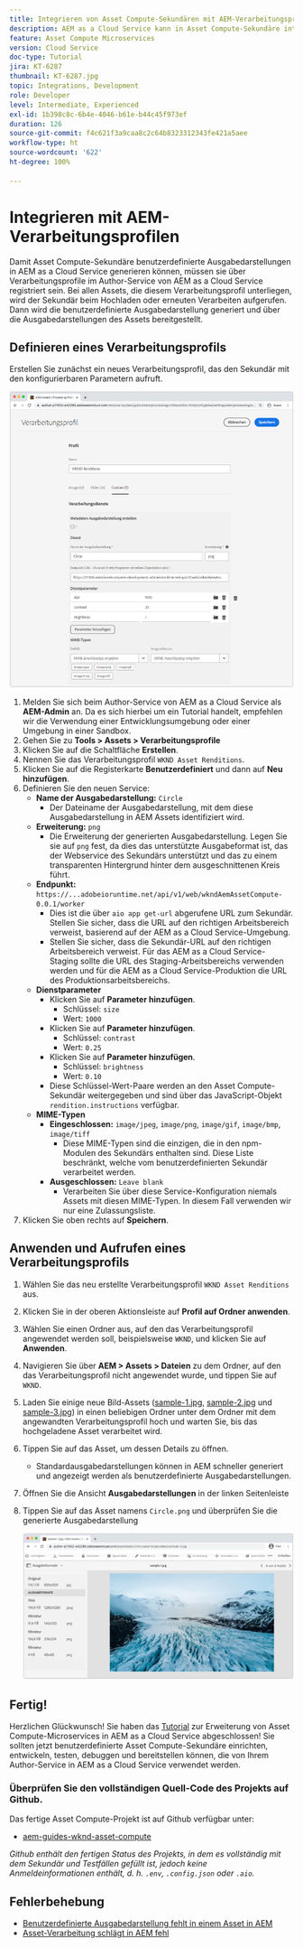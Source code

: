 ```yaml
---
title: Integrieren von Asset Compute-Sekundären mit AEM-Verarbeitungsprofilen
description: AEM as a Cloud Service kann in Asset Compute-Sekundäre integriert werden, die über AEM Assets-Verarbeitungsprofile für Adobe I/O Runtime bereitgestellt werden. Verarbeitungsprofile werden im Author-Service so konfiguriert, dass bestimmte Assets mit benutzerdefinierten Sekundären verarbeitet und die von den Sekundären generierten Dateien als Asset-Ausgabedarstellungen gespeichert werden.
feature: Asset Compute Microservices
version: Cloud Service
doc-type: Tutorial
jira: KT-6287
thumbnail: KT-6287.jpg
topic: Integrations, Development
role: Developer
level: Intermediate, Experienced
exl-id: 1b398c8c-6b4e-4046-b61e-b44c45f973ef
duration: 126
source-git-commit: f4c621f3a9caa8c2c64b8323312343fe421a5aee
workflow-type: ht
source-wordcount: '622'
ht-degree: 100%

---
```


# Integrieren mit AEM-Verarbeitungsprofilen

Damit Asset Compute-Sekundäre benutzerdefinierte Ausgabedarstellungen in AEM as a Cloud Service generieren können, müssen sie über Verarbeitungsprofile im Author-Service von AEM as a Cloud Service registriert sein. Bei allen Assets, die diesem Verarbeitungsprofil unterliegen, wird der Sekundär beim Hochladen oder erneuten Verarbeiten aufgerufen. Dann wird die benutzerdefinierte Ausgabedarstellung generiert und über die Ausgabedarstellungen des Assets bereitgestellt.

## Definieren eines Verarbeitungsprofils

Erstellen Sie zunächst ein neues Verarbeitungsprofil, das den Sekundär mit den konfigurierbaren Parametern aufruft.

![Verarbeitungsprofil](./assets/processing-profiles/new-processing-profile.png)

1. Melden Sie sich beim Author-Service von AEM as a Cloud Service als __AEM-Admin__ an. Da es sich hierbei um ein Tutorial handelt, empfehlen wir die Verwendung einer Entwicklungsumgebung oder einer Umgebung in einer Sandbox.
1. Gehen Sie zu __Tools > Assets > Verarbeitungsprofile__
1. Klicken Sie auf die Schaltfläche __Erstellen__.
1. Nennen Sie das Verarbeitungsprofil `WKND Asset Renditions`.
1. Klicken Sie auf die Registerkarte __Benutzerdefiniert__ und dann auf __Neu hinzufügen__.
1. Definieren Sie den neuen Service:
   + __Name der Ausgabedarstellung:__ `Circle`
      + Der Dateiname der Ausgabedarstellung, mit dem diese Ausgabedarstellung in AEM Assets identifiziert wird.
   + __Erweiterung:__ `png`
      + Die Erweiterung der generierten Ausgabedarstellung. Legen Sie sie auf `png` fest, da dies das unterstützte Ausgabeformat ist, das der Webservice des Sekundärs unterstützt und das zu einem transparenten Hintergrund hinter dem ausgeschnittenen Kreis führt.
   + __Endpunkt:__ `https://...adobeioruntime.net/api/v1/web/wkndAemAssetCompute-0.0.1/worker`
      + Dies ist die über `aio app get-url` abgerufene URL zum Sekundär. Stellen Sie sicher, dass die URL auf den richtigen Arbeitsbereich verweist, basierend auf der AEM as a Cloud Service-Umgebung.
      + Stellen Sie sicher, dass die Sekundär-URL auf den richtigen Arbeitsbereich verweist. Für das AEM as a Cloud Service-Staging sollte die URL des Staging-Arbeitsbereichs verwenden werden und für die AEM as a Cloud Service-Produktion die URL des Produktionsarbeitsbereichs.
   + __Dienstparameter__
      + Klicken Sie auf __Parameter hinzufügen__.
         + Schlüssel: `size`
         + Wert: `1000`
      + Klicken Sie auf __Parameter hinzufügen__.
         + Schlüssel: `contrast`
         + Wert: `0.25`
      + Klicken Sie auf __Parameter hinzufügen__.
         + Schlüssel: `brightness`
         + Wert: `0.10`
      + Diese Schlüssel-Wert-Paare werden an den Asset Compute-Sekundär weitergegeben und sind über das JavaScript-Objekt `rendition.instructions` verfügbar.
   + __MIME-Typen__
      + __Eingeschlossen:__ `image/jpeg`, `image/png`, `image/gif`, `image/bmp`, `image/tiff`
         + Diese MIME-Typen sind die einzigen, die in den npm-Modulen des Sekundärs enthalten sind. Diese Liste beschränkt, welche vom benutzerdefinierten Sekundär verarbeitet werden.
      + __Ausgeschlossen:__ `Leave blank`
         + Verarbeiten Sie über diese Service-Konfiguration niemals Assets mit diesen MIME-Typen. In diesem Fall verwenden wir nur eine Zulassungsliste.
1. Klicken Sie oben rechts auf __Speichern__.

## Anwenden und Aufrufen eines Verarbeitungsprofils

1. Wählen Sie das neu erstellte Verarbeitungsprofil `WKND Asset Renditions` aus.
1. Klicken Sie in der oberen Aktionsleiste auf __Profil auf Ordner anwenden__.
1. Wählen Sie einen Ordner aus, auf den das Verarbeitungsprofil angewendet werden soll, beispielsweise `WKND`, und klicken Sie auf __Anwenden__.
1. Navigieren Sie über __AEM > Assets > Dateien__ zu dem Ordner, auf den das Verarbeitungsprofil nicht angewendet wurde, und tippen Sie auf `WKND`.
1. Laden Sie einige neue Bild-Assets ([sample-1.jpg](../assets/samples/sample-1.jpg), [sample-2.jpg](../assets/samples/sample-2.jpg) und [sample-3.jpg](../assets/samples/sample-3.jpg)) in einen beliebigen Ordner unter dem Ordner mit dem angewandten Verarbeitungsprofil hoch und warten Sie, bis das hochgeladene Asset verarbeitet wird.
1. Tippen Sie auf das Asset, um dessen Details zu öffnen.
   + Standardausgabedarstellungen können in AEM schneller generiert und angezeigt werden als benutzerdefinierte Ausgabedarstellungen.
1. Öffnen Sie die Ansicht __Ausgabedarstellungen__ in der linken Seitenleiste
1. Tippen Sie auf das Asset namens `Circle.png` und überprüfen Sie die generierte Ausgabedarstellung

   ![Generierte Ausgabedarstellung](./assets/processing-profiles/rendition.png)

## Fertig!

Herzlichen Glückwunsch! Sie haben das [Tutorial](../overview.md) zur Erweiterung von Asset Compute-Microservices in AEM as a Cloud Service abgeschlossen! Sie sollten jetzt benutzerdefinierte Asset Compute-Sekundäre einrichten, entwickeln, testen, debuggen und bereitstellen können, die von Ihrem Author-Service in AEM as a Cloud Service verwendet werden.

### Überprüfen Sie den vollständigen Quell-Code des Projekts auf Github.

Das fertige Asset Compute-Projekt ist auf Github verfügbar unter:

+ [aem-guides-wknd-asset-compute](https://github.com/adobe/aem-guides-wknd-asset-compute)

_Github enthält den fertigen Status des Projekts, in dem es vollständig mit dem Sekundär und Testfällen gefüllt ist, jedoch keine Anmeldeinformationen enthält, d. h. `.env`, `.config.json` oder `.aio`._

## Fehlerbehebung

+ [Benutzerdefinierte Ausgabedarstellung fehlt in einem Asset in AEM](../troubleshooting.md#custom-rendition-missing-from-asset)
+ [Asset-Verarbeitung schlägt in AEM fehl](../troubleshooting.md#asset-processing-fails)
